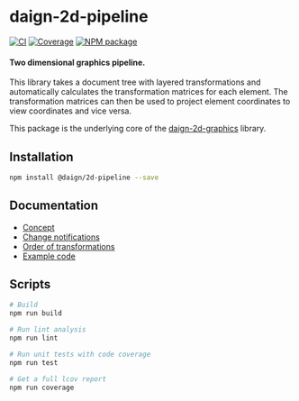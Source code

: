 # daign-2d-pipeline

[![CI][ci-icon]][ci-url]
[![Coverage][coveralls-icon]][coveralls-url]
[![NPM package][npm-icon]][npm-url]

#### Two dimensional graphics pipeline.

This library takes a document tree with layered transformations
and automatically calculates the transformation matrices for each element.
The transformation matrices can then be used to project element coordinates to view coordinates
and vice versa.

This package is the underlying core of the [daign-2d-graphics][daign-2d-graphics-url] library.

## Installation

```sh
npm install @daign/2d-pipeline --save
```

## Documentation
+ [Concept](./docs/concept.md)
+ [Change notifications](./docs/change-notifications.md)
+ [Order of transformations](./docs/transformations-order.md)
+ [Example code](./docs/example-code.md)

## Scripts

```bash
# Build
npm run build

# Run lint analysis
npm run lint

# Run unit tests with code coverage
npm run test

# Get a full lcov report
npm run coverage
```

[ci-icon]: https://github.com/daign/daign-2d-pipeline/workflows/CI/badge.svg
[ci-url]: https://github.com/daign/daign-2d-pipeline/actions
[coveralls-icon]: https://coveralls.io/repos/github/daign/daign-2d-pipeline/badge.svg?branch=master
[coveralls-url]: https://coveralls.io/github/daign/daign-2d-pipeline?branch=master
[npm-icon]: https://img.shields.io/npm/v/@daign/2d-pipeline.svg
[npm-url]: https://www.npmjs.com/package/@daign/2d-pipeline
[daign-2d-graphics-url]: https://github.com/daign/daign-2d-graphics
